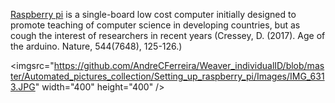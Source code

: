 [Raspberry pi]( https://www.raspberrypi.org/help/what-%20is-a-raspberry-pi/) is a single-board low cost computer initially designed to promote teaching of computer science in developing countries, but as cough the interest of researchers in recent years (Cressey, D. (2017). Age of the arduino. Nature, 544(7648), 125-126.)


<imgsrc="https://github.com/AndreCFerreira/Weaver_individualID/blob/master/Automated_pictures_collection/Setting_up_raspberry_pi/Images/IMG_6313.JPG" width="400" height="400" />
